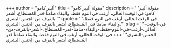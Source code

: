 +++
author = "ألبير كامو"
title = "مقولة ألبير كامو"
description = '''مقولة ألبير كامو: في الوقت الحالي، أرغب في النوم فقط، والبقاء صامتاً قدر المُستطاع، أشعر بالقرف من الجنس البشري.'''
quote = '''في الوقت الحالي، أرغب في النوم فقط، والبقاء صامتاً قدر المُستطاع، أشعر بالقرف من الجنس البشري.'''
slug = '''في-الوقت-الحالي،-أرغب-في-النوم-فقط،-والبقاء-صامتاً-قدر-المُستطاع،-أشعر-بالقرف-من-الجنس-البشري'''
+++
في الوقت الحالي، أرغب في النوم فقط، والبقاء صامتاً قدر المُستطاع، أشعر بالقرف من الجنس البشري.
